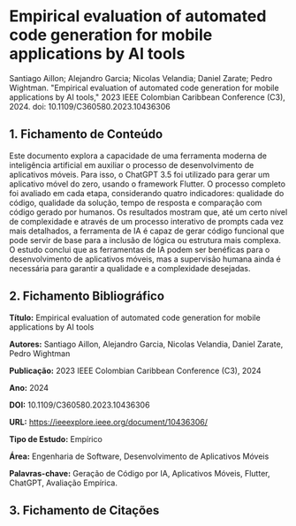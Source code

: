 # Empirical evaluation of automated code generation for mobile applications by AI tools

Santiago Aillon; Alejandro Garcia; Nicolas Velandia; Daniel Zarate; Pedro Wightman. "Empirical evaluation of automated code generation for mobile applications by AI tools," 2023 IEEE Colombian Caribbean Conference (C3), 2024. doi: 10.1109/C360580.2023.10436306


## 1. Fichamento de Conteúdo

Este documento explora a capacidade de uma ferramenta moderna de inteligência artificial em auxiliar o processo de desenvolvimento de aplicativos móveis. Para isso, o ChatGPT 3.5 foi utilizado para gerar um aplicativo móvel do zero, usando o framework Flutter. O processo completo foi avaliado em cada etapa, considerando quatro indicadores: qualidade do código, qualidade da solução, tempo de resposta e comparação com código gerado por humanos. Os resultados mostram que, até um certo nível de complexidade e através de um processo interativo de prompts cada vez mais detalhados, a ferramenta de IA é capaz de gerar código funcional que pode servir de base para a inclusão de lógica ou estrutura mais complexa. O estudo conclui que as ferramentas de IA podem ser benéficas para o desenvolvimento de aplicativos móveis, mas a supervisão humana ainda é necessária para garantir a qualidade e a complexidade desejadas.

## 2. Fichamento Bibliográfico 

**Título:** Empirical evaluation of automated code generation for mobile applications by AI tools

**Autores:** Santiago Aillon, Alejandro Garcia, Nicolas Velandia, Daniel Zarate, Pedro Wightman

**Publicação:** 2023 IEEE Colombian Caribbean Conference (C3), 2024

**Ano:** 2024

**DOI:** 10.1109/C360580.2023.10436306

**URL:** https://ieeexplore.ieee.org/document/10436306/

**Tipo de Estudo:** Empírico

**Área:** Engenharia de Software, Desenvolvimento de Aplicativos Móveis

**Palavras-chave:** Geração de Código por IA, Aplicativos Móveis, Flutter, ChatGPT, Avaliação Empírica.

## 3. Fichamento de Citações 


